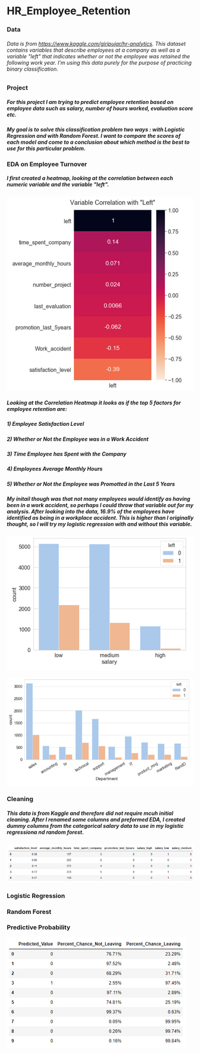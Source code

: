# HR_Employee_Retention


### Data
###### Data is from https://www.kaggle.com/giripujar/hr-analytics. This dataset contains variables that describe employees at a company as well as a variable "left" that indicates whether or not the employee was retained the following work year. I'm using this data purely for the purpose of practicing binary classification.


### Project
##### For this project I am trying to predict employee retention based on employee data such as salary, number of hours worked, evaluation score etc.
##### My goal is to solve this classification problem two ways : with Logistic Regression and with Random Forest. I want to compare the scores of each model and come to a conclusion about which method is the best to use for this particular problem.


### EDA on Employee Turnover
##### I first created a heatmap, looking at the correlation between each numeric variable and the variable "left". 

![](https://github.com/savyrosea/HR_Employee_Retention/blob/main/pictures/heatmap.PNG)

##### Looking at the Correlation Heatmap it looks as if the top 5 factors for employee retention are:

##### 1) Employee Satisfaction Level

##### 2) Whether or Not the Employee was in a Work Accident

##### 3) Time Employee has Spent with the Company

##### 4) Employees Average Monthly Hours

##### 5) Whether or Not the Employee was Promotted in the Last 5 Years

##### My initail though was that not many employees would identify as having been in a work accident, so perhaps I could throw that variable out for my analysis. After looking into the data, 16.9% of the employees have identified as being in a workplace accident. This is higher than I originally thought, so I will try my logistic regression with and without this variable.

![](https://github.com/savyrosea/HR_Employee_Retention/blob/main/pictures/salary_bar.PNG)

![](https://github.com/savyrosea/HR_Employee_Retention/blob/main/pictures/bar_department.PNG)


### Cleaning
##### This data is from Kaggle and therefore did not require mcuh initial cleaning. After I renamed some columns and preformed EDA, I created dummy columns from the categorical salary data to use in my logistic regressiona nd random forest.
![](https://github.com/savyrosea/HR_Employee_Retention/blob/main/pictures/dummy_var.PNG)


### Logistic Regression


### Random Forest


### Predictive Probability

![](https://github.com/savyrosea/HR_Employee_Retention/blob/main/pictures/percents.PNG)


